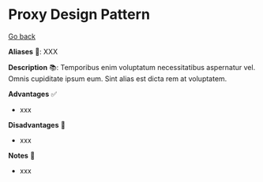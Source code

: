 # Proxy Design Pattern

[Go back](../index.md#structural-)

<div class="row row-cols-md-2"><div>

**Aliases** 📌: XXX

**Description** 📚: Temporibus enim voluptatum necessitatibus aspernatur vel. Omnis cupiditate ipsum eum. Sint alias est dicta rem at voluptatem.

</div><div>

**Advantages** ✅

* xxx

**Disadvantages** 🚫

* xxx

**Notes** 📝

* xxx
</div></div>